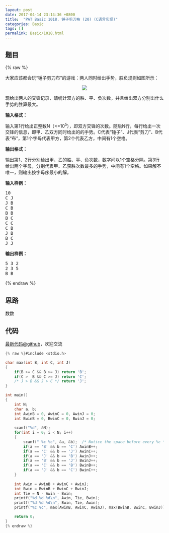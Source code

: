 ```yaml
---
layout: post
date: 2017-04-14 23:14:36 +0800
title:  "PAT Basic 1018. 锤子剪刀布 (20) (C语言实现)"
categories: Basic
tags: []
permalink: Basic/1018.html
---
```


## 题目

{% raw %}<div id="problemContent">
<p>
大家应该都会玩“锤子剪刀布”的游戏：两人同时给出手势，胜负规则如图所示：</p>
<center><img src="http://nos.patest.cn/7r_muvaqb4myb9.jpg"/></center>
<p>
现给出两人的交锋记录，请统计双方的胜、平、负次数，并且给出双方分别出什么手势的胜算最大。
</p>
<p><b>
输入格式：
</b></p>
<p>输入第1行给出正整数N（&lt;=10<sup>5</sup>），即双方交锋的次数。随后N行，每行给出一次交锋的信息，即甲、乙双方同时给出的的手势。C代表“锤子”、J代表“剪刀”、B代表“布”，第1个字母代表甲方，第2个代表乙方，中间有1个空格。
</p>
<p><b>
输出格式：
</b></p>
<p>输出第1、2行分别给出甲、乙的胜、平、负次数，数字间以1个空格分隔。第3行给出两个字母，分别代表甲、乙获胜次数最多的手势，中间有1个空格。如果解不唯一，则输出按字母序最小的解。
</p>
<b>输入样例：</b><pre>
10
C J
J B
C B
B B
B C
C C
C B
J B
B C
J J
</pre>
<b>输出样例：</b><pre>
5 3 2
2 3 5
B B
</pre>
</div>{% endraw %}

## 思路

数数

## 代码

[最新代码@github](https://github.com/OliverLew/PAT/blob/master/PATBasic/1018.c)，欢迎交流
```c
{% raw %}#include <stdio.h>

char max(int B, int C, int J)
{
    if(B >= C && B >= J) return 'B';
    if(C >  B && C >= J) return 'C';
    /* J > B && J > C */ return 'J';
}

int main()
{
    int N;
    char a, b;
    int AwinB = 0, AwinC = 0, AwinJ = 0;
    int BwinB = 0, BwinC = 0, BwinJ = 0;
    
    scanf("%d", &N);
    for(int i = 0; i < N; i++)
    {
        scanf(" %c %c", &a, &b);  /* Notice the space before every %c */
        if(a == 'B' && b == 'C') AwinB++;
        if(a == 'C' && b == 'J') AwinC++;
        if(a == 'J' && b == 'B') AwinJ++;
        if(a == 'B' && b == 'J') BwinJ++;
        if(a == 'C' && b == 'B') BwinB++;
        if(a == 'J' && b == 'C') BwinC++;
    }
    
    int Awin = AwinB + AwinC + AwinJ;
    int Bwin = BwinB + BwinC + BwinJ;
    int Tie = N - Awin - Bwin;
    printf("%d %d %d\n", Awin, Tie, Bwin);
    printf("%d %d %d\n", Bwin, Tie, Awin);
    printf("%c %c", max(AwinB, AwinC, AwinJ), max(BwinB, BwinC, BwinJ));

    return 0;
}
{% endraw %}
```